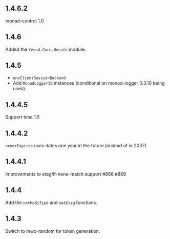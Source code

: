 ## 1.4.6.2

monad-control 1.0

## 1.4.6

Added the `Yesod.Core.Unsafe` module.

## 1.4.5

* `envClientSessionBackend`
* Add `MonadLoggerIO` instances (conditional on monad-logger 0.3.10 being used).

## 1.4.4.5

Support time 1.5

## 1.4.4.2

`neverExpires` uses dates one year in the future (instead of in 2037).

## 1.4.4.1

Improvements to etag/if-none-match support #868 #869

## 1.4.4

Add the `notModified` and `setEtag` functions.

## 1.4.3

Switch to mwc-random for token generation.
